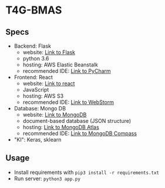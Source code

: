 # T4G-BMAS

## Specs

- Backend: Flask
  - website: [Link to Flask](https://palletsprojects.com/p/flask/)
  - python 3.6
  - hosting: AWS Elastic Beanstalk
  - recommended IDE: [Link to PyCharm](https://www.jetbrains.com/pycharm/)
- Frontend: React
  - website: [Link to react](https://reactjs.org)
  - JavaScript
  - hosting: AWS S3
  - recommended IDE: [Link to WebStorm](https://www.jetbrains.com/webstorm/)
- Database: Mongo DB
  - website: [Link to MongoDB](https://www.mongodb.com)
  - document-based database (JSON structure)
  - hosting: [Link to MongoDB Atlas](https://www.mongodb.com/cloud/atlas)
  - recommended IDE: [Link to MongoDB Compass](https://www.mongodb.com/products/compass)
- "KI": Keras, sklearn

## Usage

- Install requirements with `pip3 install -r requirements.txt`
- Run server: `python3 app.py`

